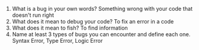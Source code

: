 1. What is a bug in your own words?
Something wrong with your code that doesn't run right
2. What does it mean to debug your code?
To fix an error in a code
3. What does it mean to fish?
To find information
4. Name at least 3 types of bugs you can encounter and define each one.
Syntax Error, Type Error, Logic Error


